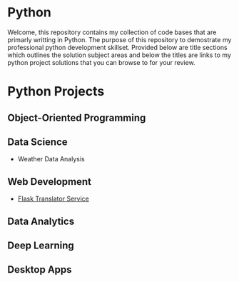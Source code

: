 # Python
Welcome, this repository contains my collection of code bases that are primarly writting in Python. The purpose of this repository to demostrate my professional python development skillset. Provided below are title sections which outlines the solution subject areas and below the titles are links to my python project solutions that you can browse to for your review. 

# Python Projects
## Object-Oriented Programming

## Data Science
- Weather Data Analysis
  
## Web Development
- [Flask Translator Service](https://github.com/brandonmichaelhunter/Python/tree/master/WEB/FlaskTranslatorService)
## Data Analytics
## Deep Learning 
## Desktop Apps
